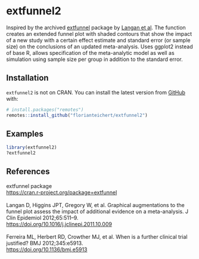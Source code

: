 # extfunnel2

Inspired by the archived <a href="https://cran.r-project.org/package=extfunnel">extfunnel</a> package by <a href="https://doi.org/10.1016/j.jclinepi.2011.10.009">Langan et al</a>. The function creates an extended funnel plot with shaded contours that show the impact of a new study with a certain effect estimate and standard error (or sample size) on the conclusions of an updated meta-analysis. Uses ggplot2 instead of base R, allows specification of the meta-analytic model as well as simulation using sample size per group in addition to the standard error. 

## Installation

`extfunnel2` is not on CRAN. You can install the latest version from
[GitHub](https://github.com/florianteichert/extfunnel2) with:

``` r
# install.packages("remotes")
remotes::install_github("florianteichert/extfunnel2")
```

## Examples
``` r
library(extfunnel2)
?extfunnel2
```

## References
extfunnel package<br>
https://cran.r-project.org/package=extfunnel <br><br>
Langan D, Higgins JPT, Gregory W, et al. Graphical augmentations to the funnel plot assess the impact of additional evidence on a meta-analysis. J Clin Epidemiol 2012;65:511–9.  
https://doi.org/10.1016/j.jclinepi.2011.10.009 <br><br>
Ferreira ML, Herbert RD, Crowther MJ, et al. When is a further clinical trial justified? BMJ 2012;345:e5913. <br>
https://doi.org/10.1136/bmj.e5913
